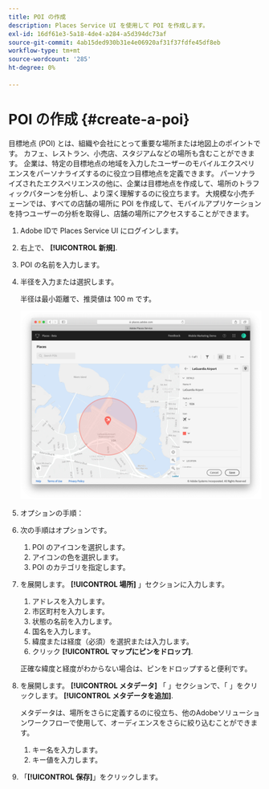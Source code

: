 ```yaml
---
title: POI の作成
description: Places Service UI を使用して POI を作成します。
exl-id: 16df61e3-5a18-4de4-a284-a5d394dc73af
source-git-commit: 4ab15ded930b31e4e06920af31f37fdfe45df8eb
workflow-type: tm+mt
source-wordcount: '285'
ht-degree: 0%

---
```


# POI の作成 {#create-a-poi}

目標地点 (POI) とは、組織や会社にとって重要な場所または地図上のポイントです。 カフェ、レストラン、小売店、スタジアムなどの場所も含むことができます。 企業は、特定の目標地点の地域を入力したユーザーのモバイルエクスペリエンスをパーソナライズするのに役立つ目標地点を定義できます。 パーソナライズされたエクスペリエンスの他に、企業は目標地点を作成して、場所のトラフィックパターンを分析し、より深く理解するのに役立ちます。 大規模な小売チェーンでは、すべての店舗の場所に POI を作成して、モバイルアプリケーションを持つユーザーの分析を取得し、店舗の場所にアクセスすることができます。

1. Adobe IDで Places Service UI にログインします。
1. 右上で、 **[!UICONTROL 新規]**.
1. POI の名前を入力します。
1. 半径を入力または選択します。

   半径は最小距離で、推奨値は 100 m です。

   ![POI を定義する](/help/assets/define_poi.png)

1. オプションの手順：
1. 次の手順はオプションです。

   1. POI のアイコンを選択します。
   1. アイコンの色を選択します。
   1. POI のカテゴリを指定します。

1. を展開します。 **[!UICONTROL 場所]** 」セクションに入力します。

   1. アドレスを入力します。
   1. 市区町村を入力します。
   1. 状態の名前を入力します。
   1. 国名を入力します。
   1. 緯度または経度（必須）を選択または入力します。
   1. クリック **[!UICONTROL マップにピンをドロップ]**.

   正確な緯度と経度がわからない場合は、ピンをドロップすると便利です。

1. を展開します。 **[!UICONTROL メタデータ]** 「 」セクションで、「 」をクリックします。 **[!UICONTROL メタデータを追加]**.

   メタデータは、場所をさらに定義するのに役立ち、他のAdobeソリューションワークフローで使用して、オーディエンスをさらに絞り込むことができます。

   1. キー名を入力します。
   1. キー値を入力します。

1. 「**[!UICONTROL 保存]**」をクリックします。
